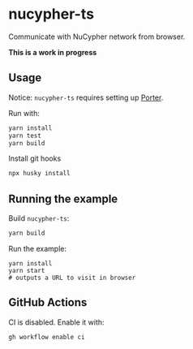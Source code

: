 # nucypher-ts

Communicate with NuCypher network from browser.

**This is a work in progress**

## Usage

Notice: `nucypher-ts` requires setting up [Porter](https://github.com/nucypher/nucypher).

Run with:

```bash
yarn install
yarn test
yarn build
```

Install git hooks
```bash
npx husky install
```

## Running the example

Build `nucypher-ts`:

```bash
yarn build
```

Run the example:

```
yarn install
yarn start
# outputs a URL to visit in browser
```

## GitHub Actions

CI is disabled. Enable it with:

```bash
gh workflow enable ci
```
